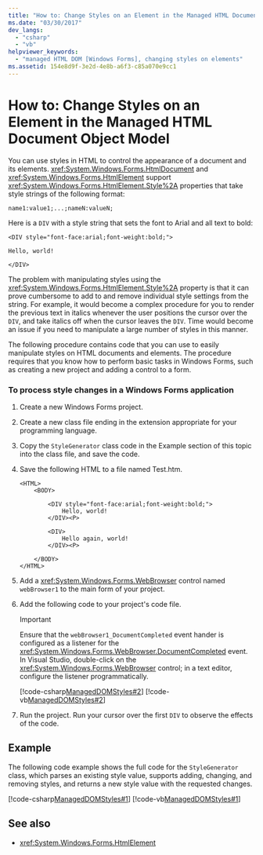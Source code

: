 ```yaml
---
title: "How to: Change Styles on an Element in the Managed HTML Document Object Model"
ms.date: "03/30/2017"
dev_langs: 
  - "csharp"
  - "vb"
helpviewer_keywords: 
  - "managed HTML DOM [Windows Forms], changing styles on elements"
ms.assetid: 154e8d9f-3e2d-4e8b-a6f3-c85a070e9cc1
---
```

# How to: Change Styles on an Element in the Managed HTML Document Object Model
You can use styles in HTML to control the appearance of a document and its elements. <xref:System.Windows.Forms.HtmlDocument> and <xref:System.Windows.Forms.HtmlElement> support <xref:System.Windows.Forms.HtmlElement.Style%2A> properties that take style strings of the following format:  
  
 `name1:value1;...;nameN:valueN;`  
  
 Here is a `DIV` with a style string that sets the font to Arial and all text to bold:  
  
 `<DIV style="font-face:arial;font-weight:bold;">`  
  
 `Hello, world!`  
  
 `</DIV>`  
  
 The problem with manipulating styles using the <xref:System.Windows.Forms.HtmlElement.Style%2A> property is that it can prove cumbersome to add to and remove individual style settings from the string. For example, it would become a complex procedure for you to render the previous text in italics whenever the user positions the cursor over the `DIV`, and take italics off when the cursor leaves the `DIV`. Time would become an issue if you need to manipulate a large number of styles in this manner.  
  
 The following procedure contains code that you can use to easily manipulate styles on HTML documents and elements. The procedure requires that you know how to perform basic tasks in Windows Forms, such as creating a new project and adding a control to a form.  
  
### To process style changes in a Windows Forms application  
  
1.  Create a new Windows Forms project.  
  
2.  Create a new class file ending in the extension appropriate for your programming language.  
  
3.  Copy the `StyleGenerator` class code in the Example section of this topic into the class file, and save the code.  
  
4.  Save the following HTML to a file named Test.htm.  
  
    ```  
    <HTML>  
        <BODY>  
  
            <DIV style="font-face:arial;font-weight:bold;">  
                Hello, world!  
            </DIV><P>  
  
            <DIV>  
                Hello again, world!  
            </DIV><P>  
  
        </BODY>  
    </HTML>  
    ```  
  
5.  Add a <xref:System.Windows.Forms.WebBrowser> control named `webBrowser1` to the main form of your project.  
  
6.  Add the following code to your project's code file.  
  
    > [!IMPORTANT]
    >  Ensure that the `webBrowser1_DocumentCompleted` event hander is configured as a listener for the <xref:System.Windows.Forms.WebBrowser.DocumentCompleted> event. In Visual Studio, double-click on the <xref:System.Windows.Forms.WebBrowser> control; in a text editor, configure the listener programmatically.  
  
     [!code-csharp[ManagedDOMStyles#2](../../../../samples/snippets/csharp/VS_Snippets_Winforms/ManagedDOMStyles/CS/Form1.cs#2)]
     [!code-vb[ManagedDOMStyles#2](../../../../samples/snippets/visualbasic/VS_Snippets_Winforms/ManagedDOMStyles/VB/Form1.vb#2)]  
  
7.  Run the project. Run your cursor over the first `DIV` to observe the effects of the code.  
  
## Example  
 The following code example shows the full code for the `StyleGenerator` class, which parses an existing style value, supports adding, changing, and removing styles, and returns a new style value with the requested changes.  
  
 [!code-csharp[ManagedDOMStyles#1](../../../../samples/snippets/csharp/VS_Snippets_Winforms/ManagedDOMStyles/CS/StyleGenerator.cs#1)]
 [!code-vb[ManagedDOMStyles#1](../../../../samples/snippets/visualbasic/VS_Snippets_Winforms/ManagedDOMStyles/VB/StyleGenerator.vb#1)]  
  
## See also
- <xref:System.Windows.Forms.HtmlElement>
